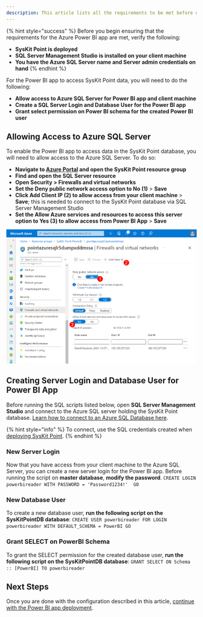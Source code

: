 ```yaml
---
description: This article lists all the requirements to be met before deploying the SysKit Power BI app.
---
```


{% hint style="success" %}
Before you begin ensuring that the requirements for the Azure Power BI app are met, verify the following:
* **SysKit Point is deployed**
* **SQL Server Management Studio is installed on your client machine**
* **You have the Azure SQL Server name and Server admin credentials on hand**
{% endhint %}

For the Power BI app to access SysKit Point data, you will need to do the following:

* **Allow access to Azure SQL Server for Power BI app and client machine**
* **Create a SQL Server Login and Database User for the Power BI app**
* **Grant select permission on Power BI schema for the created Power BI user**

## Allowing Access to Azure SQL Server

To enable the Power BI app to access data in the SysKit Point database, you will need to allow access to the Azure SQL Server. 
To do so:
* **Navigate to [Azure Portal](https://portal.azure.com/) and open the SysKit Point resource group**
* **Find and open the SQL Server resource**
* **Open Security > Firewalls and virtual networks**
* **Set the Deny public network access option to No (1)** > **Save**
* **Click Add Client IP (2) to allow access from your client machine** > **Save**; this is needed to connect to the SysKit Point database via SQL Server Management Studio
* **Set the Allow Azure services and resources to access this server option to Yes (3) to allow access from Power BI App** > **Save**

![Azure SQL - Allowing Access](../.gitbook/assets/power-bi-requirements_sql-server.png)

## Creating Server Login and Database User for Power BI App

Before running the SQL scripts listed below, open **SQL Server Management Studio** and connect to the Azure SQL server holding the SysKit Point database.
[Learn how to connect to an Azure SQL Database here](https://docs.microsoft.com/en-us/sql/ssms/quickstarts/ssms-connect-query-azure-sql?view=sql-server-ver15#connect-to-an-azure-sql-database-or-azure-sql-managed-instance).

{% hint style="info" %}
To connect, use the SQL credentials created when [deploying SysKit Point](../installation/deploy-syskit-point.md).
{% endhint %}

### New Server Login
Now that you have access from your client machine to the Azure SQL Server, you can create a new server login for the Power BI app.
Before running the script on **master database**, **modify the password**.
`
CREATE LOGIN powerbireader
	WITH PASSWORD = 'Password1234!' 
GO
`

### New Database User

To create a new database user, **run the following script on the SysKitPointDB database**:
`
CREATE USER powerbireader
	FOR LOGIN powerbireader
	WITH DEFAULT_SCHEMA = PowerBI
GO
`

### Grant SELECT on PowerBI Schema

To grant the SELECT permission for the created database user, **run the following script on the SysKitPointDB database**:
`
GRANT SELECT ON Schema :: [PowerBI] TO powerbireader
`

## Next Steps

Once you are done with the configuration described in this article, [continue with the Power BI app deployment](deploy-power-bi-app.md).

